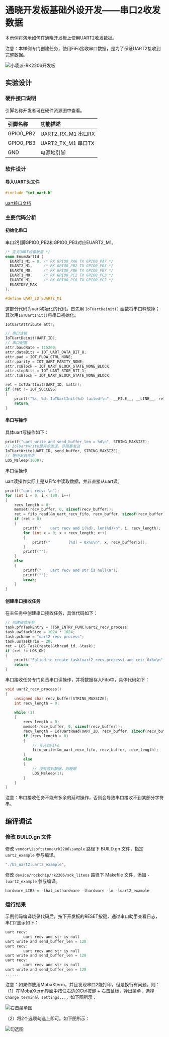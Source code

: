 # 通晓开发板基础外设开发——串口2收发数据

本示例将演示如何在通晓开发板上使用UART2收发数据。

注意：本样例专门创建任务，使用FiFo接收串口数据，是为了保证UART2接收到完整数据。

![小凌派-RK2206开发板](/vendor/isoftstone/rk2206/docs/figures/tx_smart_r-rk2206.jpg)

## 实验设计

### 硬件接口说明

引脚名称开发者可在硬件资源图中查看。

| 引脚名称 | 功能描述 |
| :--- | :------- |
| GPIO0_PB2 | UART2_RX_M1 串口RX |
| GPIO0_PB3 | UART2_TX_M1 串口TX |
| GND | 电源地引脚 | 

### 软件设计

#### 导入UART头文件

```c
#include "iot_uart.h"
```

[uart接口文档](/device/rockchip/hardware/docs/UART.md)

### 主要代码分析

#### 初始化串口

串口2引脚GPIO0_PB2和GPIO0_PB3对应EUART2_M1。

```c
/* 定义UART设备数量 */
enum EnumUartId {
  EUART1_M1 = 0, /* RX GPIO0_PA6 TX GPIO0_PA7 */
  EUART2_M1,     /* RX GPIO0_PB2 TX GPIO0_PB3 */
  EUART0_M0,     /* RX GPIO0_PB6 TX GPIO0_PB7 */
  EUART1_M0,     /* RX GPIO0_PC2 TX GPIO0_PC3 */
  EUART0_M1,     /* RX GPIO0_PC6 TX GPIO0_PC7 */
  EUARTDEV_MAX
};

#define UART_ID EUART2_M1
```

这部分代码为uart初始化的代码。首先用 `IoTUartDeinit()` 函数将串口释放掉；其次用`IoTUartInit()`将串口初始化。

```c
IotUartAttribute attr;

// 串口注销
IoTUartDeinit(UART_ID);
// 串口配置
attr.baudRate = 115200;
attr.dataBits = IOT_UART_DATA_BIT_8;
attr.pad = IOT_FLOW_CTRL_NONE;
attr.parity = IOT_UART_PARITY_NONE;
attr.rxBlock = IOT_UART_BLOCK_STATE_NONE_BLOCK;
attr.stopBits = IOT_UART_STOP_BIT_1;
attr.txBlock = IOT_UART_BLOCK_STATE_NONE_BLOCK;

ret = IoTUartInit(UART_ID, &attr);
if (ret != IOT_SUCCESS)
{
    printf("%s, %d: IoTUartInit(%d) failed!\n", __FILE__, __LINE__, ret);
    return;
}
```

#### 串口写操作

具体uart写操作如下：

```c
printf("uart write and send_buffer_len = %d\n", STRING_MAXSIZE);
// IoTUartWrite是异步发送，非阻塞发送
IoTUartWrite(UART_ID, send_buffer, STRING_MAXSIZE);
// 等待发送完毕
LOS_Msleep(1000);
```

串口读操作

uart读操作实际上是从Fifo中读取数据，并非直接从uart读。

```c
printf("uart recv: \n");
for (int i = 0; i < 100; i++)
{
    recv_length = 0;
    memset(recv_buffer, 0, sizeof(recv_buffer));
    ret = fifo_read(&m_uart_recv_fifo, recv_buffer, sizeof(recv_buffer), &recv_length);
    if (ret > 0)
    {
        printf("	uart recv and i(%d), len(%d)\n", i, recv_length);
        for (int x = 0; x < recv_length; x++)
        {
            printf("		[%d] = 0x%x\n", x, recv_buffer[x]);
        }
        printf("");
    }
    else
    {
        printf("	uart recv and str is null\n");
        printf("");
        break;
    }
}
```

#### 创建串口接收任务

在主任务中创建串口接收任务，具体代码如下：

```c
// 创建接收任务
task.pfnTaskEntry = (TSK_ENTRY_FUNC)uart2_recv_process;
task.uwStackSize = 1024 * 1024;
task.pcName = "uart2 recv process";
task.usTaskPrio = 20;
ret = LOS_TaskCreate(&thread_id, &task);
if (ret != LOS_OK)
{
    printf("Falied to create task(uart2_recv_process) and ret: 0x%x\n", ret);
    return;
}
```

串口接收任务专门负责串口读操作，并将数据存入Fifo中，具体代码如下：

```c
void uart2_recv_process()
{
    unsigned char recv_buffer[STRING_MAXSIZE];
    int recv_length = 0;
    
    while (1)
    {
        recv_length = 0;
        memset(recv_buffer, 0, sizeof(recv_buffer));
        recv_length = IoTUartRead(UART_ID, recv_buffer, sizeof(recv_buffer));
        if (recv_length > 0)
        {
            // 写入到FiFo
            fifo_write(&m_uart_recv_fifo, recv_buffer, recv_length);
        }
        else
        {
            // 没有收到数据，则睡眠
            LOS_Msleep(1);
        }
    }
}
```

注意：串口接收任务不能有多余的延时操作，否则会导致串口接收不到某部分字符串。
## 编译调试

### 修改 BUILD.gn 文件

修改 `vendor\isoftstone\rk2206\sample` 路径下 BUILD.gn 文件，指定 `uart2_example` 参与编译。

```r
"./b5_uart2:uart2_example",
```

修改 `device/rockchip/rk2206/sdk_liteos` 路径下 Makefile 文件，添加 `-luart2_example` 参与编译。

```r
hardware_LIBS = -lhal_iothardware -lhardware -lm -luart2_example
```

### 运行结果

示例代码编译烧录代码后，按下开发板的RESET按键，通过串口助手查看日志，串口2显示如下：

```c
uart recv: 
        uart recv and str is null
uart write and send_buffer_len = 128
uart recv: 
        uart recv and str is null
uart write and send_buffer_len = 128
uart recv: 
        uart recv and str is null
uart write and send_buffer_len = 128
......
```

注意：如果你使用MobaXterm，并且发现串口2能打印，但是换行有问题，则：
（1）在MobaXterm界面中按住右边的Ctrl按键 + 右击鼠标，弹出菜单，选择`Change terminal settings...`，如下图所示：

![右击菜单图](/vendor/isoftstone/rk2206/docs/figures/uart2/MobaXterm_右击菜单.png)

（2）将2个选项勾选上即可。如下图所示：

![勾选图](/vendor/isoftstone/rk2206/docs/figures/uart2/MobaXterm_勾选.png)
